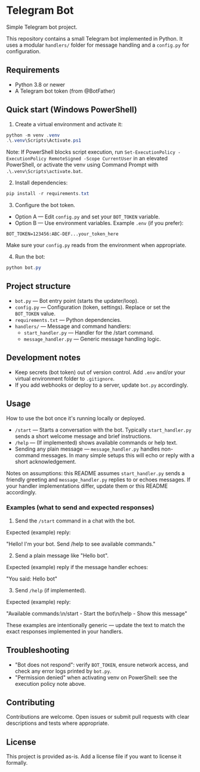 # Telegram Bot

Simple Telegram bot project.

This repository contains a small Telegram bot implemented in Python. It uses a modular `handlers/` folder for message handling and a `config.py` for configuration.

## Requirements

- Python 3.8 or newer
- A Telegram bot token (from @BotFather)

## Quick start (Windows PowerShell)

1. Create a virtual environment and activate it:

```powershell
python -m venv .venv
.\.venv\Scripts\Activate.ps1
```

Note: If PowerShell blocks script execution, run `Set-ExecutionPolicy -ExecutionPolicy RemoteSigned -Scope CurrentUser` in an elevated PowerShell, or activate the venv using Command Prompt with `.\.venv\Scripts\activate.bat`.

2. Install dependencies:

```powershell
pip install -r requirements.txt
```

3. Configure the bot token.

- Option A — Edit `config.py` and set your `BOT_TOKEN` variable.
- Option B — Use environment variables. Example `.env` (if you prefer):

```
BOT_TOKEN=123456:ABC-DEF...your_token_here
```

Make sure your `config.py` reads from the environment when appropriate.

4. Run the bot:

```powershell
python bot.py
```

## Project structure

- `bot.py` — Bot entry point (starts the updater/loop).
- `config.py` — Configuration (token, settings). Replace or set the `BOT_TOKEN` value.
- `requirements.txt` — Python dependencies.
- `handlers/` — Message and command handlers:
  - `start_handler.py` — Handler for the /start command.
  - `message_handler.py` — Generic message handling logic.

## Development notes

- Keep secrets (bot token) out of version control. Add `.env` and/or your virtual environment folder to `.gitignore`.
- If you add webhooks or deploy to a server, update `bot.py` accordingly.

## Usage

How to use the bot once it's running locally or deployed.

- `/start` — Starts a conversation with the bot. Typically `start_handler.py` sends a short welcome message and brief instructions.
- `/help` — (If implemented) shows available commands or help text.
- Sending any plain message — `message_handler.py` handles non-command messages. In many simple setups this will echo or reply with a short acknowledgement.

Notes on assumptions: this README assumes `start_handler.py` sends a friendly greeting and `message_handler.py` replies to or echoes messages. If your handler implementations differ, update them or this README accordingly.

### Examples (what to send and expected responses)

1. Send the `/start` command in a chat with the bot.

  Expected (example) reply:

  "Hello! I'm your bot. Send /help to see available commands."

2. Send a plain message like "Hello bot".

  Expected (example) reply if the message handler echoes:

  "You said: Hello bot"

3. Send `/help` (if implemented).

  Expected (example) reply:

  "Available commands:\n/start - Start the bot\n/help - Show this message"

These examples are intentionally generic — update the text to match the exact responses implemented in your handlers.

## Troubleshooting

- "Bot does not respond": verify `BOT_TOKEN`, ensure network access, and check any error logs printed by `bot.py`.
- "Permission denied" when activating venv on PowerShell: see the execution policy note above.

## Contributing

Contributions are welcome. Open issues or submit pull requests with clear descriptions and tests where appropriate.

## License

This project is provided as-is. Add a license file if you want to license it formally.


